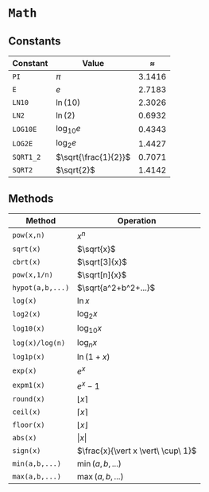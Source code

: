 # `Math`

## Constants

| Constant | Value | $\approx$ |
|--|--|--|
| `PI` | $\pi$ | 3.1416 |
| `E` | $e$ | 2.7183 |
| `LN10` | $\ln(10)$ | 2.3026 |
| `LN2` | $\ln(2)$ | 0.6932 |
| `LOG10E` | $\log_{10} e$ | 0.4343 |
| `LOG2E` | $\log_2 e$ | 1.4427 |
| `SQRT1_2` | $\sqrt{\frac{1}{2}}$ | 0.7071 |
| `SQRT2` | $\sqrt{2}$ | 1.4142 |

## Methods

| Method | Operation |
|--|--|
| `pow(x,n)` | $x^n$ |
| `sqrt(x)` | $\sqrt{x}$ |
| `cbrt(x)` | $\sqrt[3]{x}$ |
| `pow(x,1/n)` | $\sqrt[n]{x}$ |
| `hypot(a,b,...)` | $\sqrt{a^2+b^2+...}$ |
| `log(x)` | $\ln x$ |
| `log2(x)` | $\log_2 x$ |
| `log10(x)` | $\log_{10} x$ |
| `log(x)/log(n)` | $\log_n x$ |
| `log1p(x)` | $\ln(1+x)$ |
| `exp(x)` | $e^x$ |
| `expm1(x)` | $e^x - 1$ |
| `round(x)` | $\lfloor x \rceil$ |
| `ceil(x)` | $\lceil x \rceil$ |
| `floor(x)` | $\lfloor x \rfloor$ |
| `abs(x)` | $\vert x \vert$ |
| `sign(x)` | $\frac{x}{\vert x \vert\ \cup\ 1}$ |
| `min(a,b,...)` | $\min(a,b,...)$ |
| `max(a,b,...)` | $\max(a,b,...)$ |
